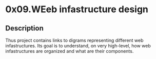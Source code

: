 # 0x09.WEeb infastructure design

## Description

Thus project contains links to digrams representing different web infastructures.
Its goal is to understand, on very high-level, how web infastructures are organized and what are their components.
